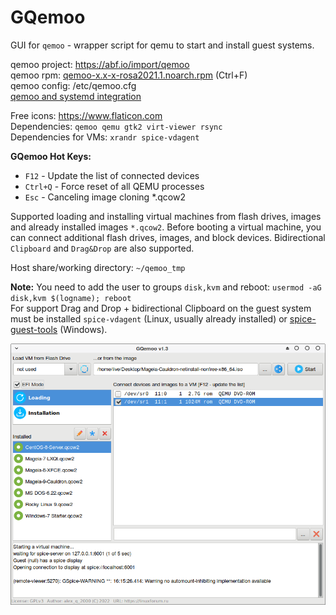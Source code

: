# GQemoo
GUI for `qemoo` - wrapper script for qemu to start and install guest systems.  
  
qemoo project: https://abf.io/import/qemoo  
qemoo rpm: [qemoo-x.x-x-rosa2021.1.noarch.rpm](https://mirror.yandex.ru/rosa/rosa2021.1/repository/x86_64/contrib/release) (Ctrl+F)  
qemoo config: /etc/qemoo.cfg  
[qemoo and systemd integration](https://abf.io/import/qemoo/blob/rosa2023.1/%D1%81%D0%BF%D1%80%D0%B0%D0%B2%D0%BA%D0%B0.%D0%BA%D0%BE%D0%BC%D0%B0%D0%BD%D0%B4%D0%B0.qemoo)  
  
Free icons: https://www.flaticon.com  
Dependencies: `qemoo qemu gtk2 virt-viewer rsync`  
Dependencies for VMs: `xrandr spice-vdagent`  
  
**GQemoo Hot Keys:**
+ `F12` - Update the list of connected devices
+ `Ctrl+Q` - Force reset of all QEMU processes
+ `Esc` - Canceling image cloning *.qcow2  
  
Supported loading and installing virtual machines from flash drives, images and already installed images `*.qcow2`. Before booting a virtual machine, you can connect additional flash drives, images, and block devices. Bidirectional `Clipboard` and `Drag&Drop` are also supported.  
  
Host share/working directory: `~/qemoo_tmp`  
  
**Note:** You need to add the user to groups `disk,kvm` and reboot: `usermod -aG disk,kvm $(logname); reboot`  
For support Drag and Drop + bidirectional Clipboard on the guest system must be installed `spice-vdagent` (Linux, usually already installed) or [spice-guest-tools](https://www.spice-space.org/download/windows/spice-guest-tools/spice-guest-tools-latest.exe) (Windows).  
  
![](https://github.com/AKotov-dev/gqemoo/blob/main/ScreenShot8.png)
